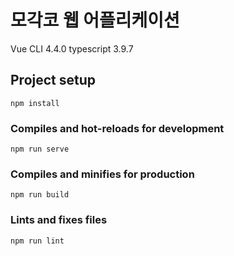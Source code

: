 # 모각코 웹 어플리케이션
Vue CLI 4.4.0
typescript 3.9.7

## Project setup
```
npm install
```

### Compiles and hot-reloads for development
```
npm run serve
```

### Compiles and minifies for production
```
npm run build
```

### Lints and fixes files
```
npm run lint
```
